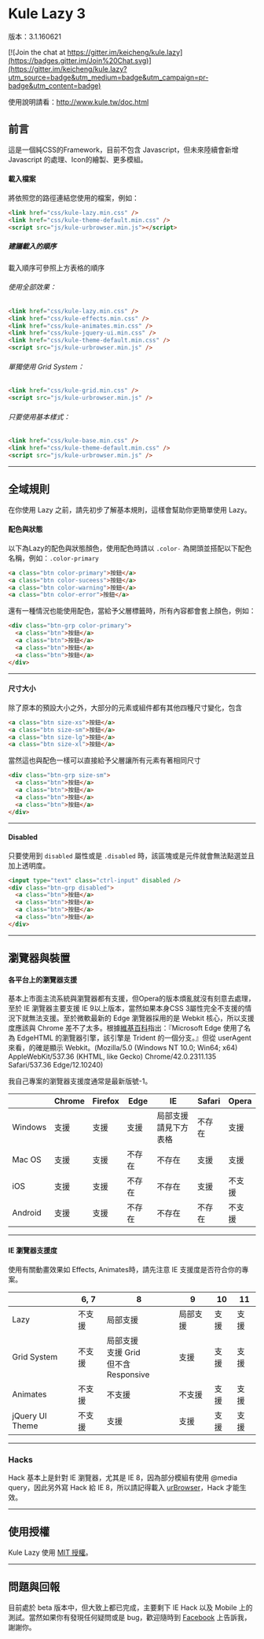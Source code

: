 Kule Lazy 3
=============

版本：3.1.160621

[![Join the chat at https://gitter.im/keicheng/kule.lazy](https://badges.gitter.im/Join%20Chat.svg)](https://gitter.im/keicheng/kule.lazy?utm_source=badge&utm_medium=badge&utm_campaign=pr-badge&utm_content=badge)

使用說明請看：http://www.kule.tw/doc.html

## 前言
這是一個純CSS的Framework，目前不包含 Javascript，但未來陸續會新增 Javascript 的處理、Icon的繪製、更多模組。

#### 載入檔案

將依照您的路徑連結您使用的檔案，例如：

```html
<link href="css/kule-lazy.min.css" />
<link href="css/kule-theme-default.min.css" />
<script src="js/kule-urbrowser.min.js"></script>
```

##### 建議載入的順序
載入順序可參照上方表格的順序
###### 使用全部效果：

```html
<link href="css/kule-lazy.min.css" />
<link href="css/kule-effects.min.css" />
<link href="css/kule-animates.min.css" />
<link href="css/kule-jquery-ui.min.css" />
<link href="css/kule-theme-default.min.css" />
<script src="js/kule-urbrowser.min.js" />
```

###### 單獨使用 Grid System：

```html
<link href="css/kule-grid.min.css" />
<script src="js/kule-urbrowser.min.js" />
```

###### 只要使用基本樣式：

```html
<link href="css/kule-base.min.css" />
<link href="css/kule-theme-default.min.css" />
<script src="js/kule-urbrowser.min.js" />
```

---

## 全域規則

在你使用 Lazy 之前，請先初步了解基本規則，這樣會幫助你更簡單使用 Lazy。

#### 配色與狀態

以下為Lazy的配色與狀態顏色，使用配色時請以 `.color-` 為開頭並搭配以下配色名稱，例如：`.color-primary`

```html
<a class="btn color-primary">按鈕</a>
<a class="btn color-suceess">按鈕</a>
<a class="btn color-warning">按鈕</a>
<a class="btn color-error">按鈕</a>
```

還有一種情況也能使用配色，當給予父層標籤時，所有內容都會套上顏色，例如：

```html
<div class="btn-grp color-primary">
  <a class="btn">按鈕</a>
  <a class="btn">按鈕</a>
  <a class="btn">按鈕</a>
  <a class="btn">按鈕</a>
</div>
```

---

#### 尺寸大小

除了原本的預設大小之外，大部分的元素或組件都有其他四種尺寸變化，包含

```html
<a class="btn size-xs">按鈕</a>
<a class="btn size-sm">按鈕</a>
<a class="btn size-lg">按鈕</a>
<a class="btn size-xl">按鈕</a>
```

當然這也與配色一樣可以直接給予父層讓所有元素有著相同尺寸

```html
<div class="btn-grp size-sm">
  <a class="btn">按鈕</a>
  <a class="btn">按鈕</a>
  <a class="btn">按鈕</a>
  <a class="btn">按鈕</a>
</div>
```

---

#### Disabled

只要使用到 `disabled` 屬性或是 `.disabled` 時，該區塊或是元件就會無法點選並且加上透明度。

```html
<input type="text" class="ctrl-input" disabled />
<div class="btn-grp disabled">
  <a class="btn">按鈕</a>
  <a class="btn">按鈕</a>
  <a class="btn">按鈕</a>
  <a class="btn">按鈕</a>
</div>
```

---

## 瀏覽器與裝置

#### 各平台上的瀏覽器支援

基本上市面主流系統與瀏覽器都有支援，但Opera的版本煩亂就沒有刻意去處理，至於 IE 瀏覽器主要支援 IE 9以上版本，當然如果本身CSS 3屬性完全不支援的情況下就無法支援。至於微軟最新的 Edge 瀏覽器採用的是 Webkit 核心，所以支援度應該與 Chrome 差不了太多。根據[維基百科](https://zh.wikipedia.org/zh-tw/Microsoft_Edge)指出：『Microsoft Edge 使用了名為 EdgeHTML 的瀏覽器引擎，該引擎是 Trident 的一個分支。』但從 userAgent 來看，的確是顯示 Webkit。(Mozilla/5.0 (Windows NT 10.0; Win64; x64) AppleWebKit/537.36 (KHTML, like Gecko) Chrome/42.0.2311.135 Safari/537.36 Edge/12.10240)</span>

我自己專案的瀏覽器支援度通常是最新版號-1。

|   |Chrome|Firefox|Edge|IE|Safari|Opera|
|---|---|---|---|---|---|---|
|Windows|支援|支援|支援|局部支援<br />請見下方表格|不存在|支援|
|Mac OS|支援|支援|不存在|不存在|支援|支援|
|iOS|支援|支援|不存在|不存在|支援|不支援|
|Android|支援|支援|不存在|不存在|不存在|不支援|

---

#### IE 瀏覽器支援度

使用有關動畫效果如 Effects, Animates時，請先注意 IE 支援度是否符合你的專案。

|   |6, 7|8|9|10|11|
|---|---|---|---|---|---|
|Lazy|不支援|局部支援|局部支援|支援|支援|
|Grid System|不支援|局部支援<br />支援 Grid<br />但不含 Responsive|支援|支援|支援|
|Animates|不支援|不支援|不支援|支援|支援|
|jQuery UI Theme|不支援|支援|支援|支援|支援|

---

### Hacks
Hack 基本上是針對 IE 瀏覽器，尤其是 IE 8，因為部分模組有使用 @media query，因此另外寫 Hack 給 IE 8，所以請記得載入 [urBrowser](http://urBrowser.kule.tw)，Hack 才能生效。

---

## 使用授權
Kule Lazy 使用 [MIT 授權](https://github.com/keicheng/kule.lazy/blob/master/LICENSE)。

---

## 問題與回報
目前處於 beta 版本中，但大致上都已完成，主要剩下 IE Hack 以及 Mobile 上的測試。當然如果你有發現任何疑問或是 bug，歡迎隨時到 [Facebook](https://www.facebook.com/kule.tw) 上告訴我，謝謝你。
